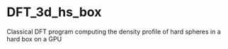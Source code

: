 # DFT_3d_hs_box
Classical DFT program computing the density profile of hard spheres in a hard box on a GPU
